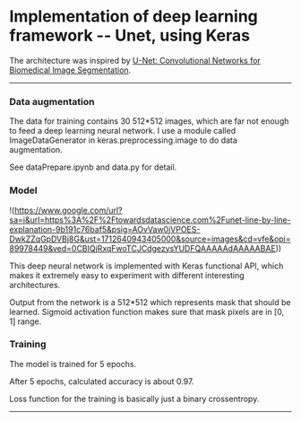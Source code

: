 # Implementation of deep learning framework -- Unet, using Keras

The architecture was inspired by [U-Net: Convolutional Networks for Biomedical Image Segmentation](http://lmb.informatik.uni-freiburg.de/people/ronneber/u-net/).

---
### Data augmentation

The data for training contains 30 512*512 images, which are far not enough to feed a deep learning neural network. I use a module called ImageDataGenerator in keras.preprocessing.image to do data augmentation.

See dataPrepare.ipynb and data.py for detail.


### Model

!(https://www.google.com/url?sa=i&url=https%3A%2F%2Ftowardsdatascience.com%2Funet-line-by-line-explanation-9b191c76baf5&psig=AOvVaw0jVPOES-DwkZZqGpDVBj8G&ust=1712640943405000&source=images&cd=vfe&opi=89978449&ved=0CBIQjRxqFwoTCJCdgezysYUDFQAAAAAdAAAAABAE))

This deep neural network is implemented with Keras functional API, which makes it extremely easy to experiment with different interesting architectures.

Output from the network is a 512*512 which represents mask that should be learned. Sigmoid activation function
makes sure that mask pixels are in \[0, 1\] range.

### Training

The model is trained for 5 epochs.

After 5 epochs, calculated accuracy is about 0.97.

Loss function for the training is basically just a binary crossentropy.


---
